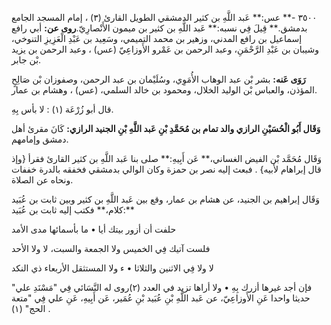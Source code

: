 ٣٥٠٠ -** عس:** عَبد اللَّهِ بن كثير الدمشقي الطويل القارئ (٣) ، إمام المسجد الجامع بدمشق.** قِيلَ فِي نسبه:** عَبد اللَّهِ بن كثير بن ميمون الأَنْصارِيّ.**روى عن:** أبي رافع إسماعيل بن رافع المدني، وزهير بن محمد التميمي، وسَعِيد بن عَبْدِ الْعَزِيزِ التنوخي، وشيبان بن عَبْدِ الرَّحْمَنِ، وعبد الرحمن بن عَمْرو الأَوزاعِيّ (عس) ، وعبد الرحمن بن يزيد بْن جابر.

**رَوَى عَنه:** بشر بْن عبد الوهاب الأُمَوِي، وسُلَيْمان بن عبد الرحمن، وصفوزان بْن صَالِحٍ المؤذن، والعباس بْن الوليد الخلال، ومحمود بن خالد السلمي، (عس) ، وهشام بن عمار.

قال أبو زُرْعَة (١) : لا بأس بِهِ.

**وَقَال أَبُو الْحُسَيْنِ الرازي والد تمام بن مُحَمَّدِ بْنِ عَبد اللَّهِ بْنِ الجنيد الرازي:** كَانَ مقرئ أهل دمشق وإمامهم.

وَقَال مُحَمَّد بْن الفيض الغساني،** عَن أَبِيهِ:** صلى بنا عَبد اللَّهِ بن كثير القارئ فقرأ {وإذ قال إبراهام لأبيه} . فبعث إليه نصر بن حمزة وكان الوالي بدمشقي فخفقه بالدرة خففات ونحاه عن الصلاة.

وَقَال إبراهيم بن الجنيد، عن هشام بن عمار، وقع بين عَبد اللَّهِ بن كثير وبين ثابت بن عُبَيد كلام،** فكتب إليه ثابت بن عُبَيد:**

حلفت أن أزور بيتك أيا • ما بأسمائها مدى الأمد

فلست آتيك فِي الخميس ولا الجمعة والسبت، لا ولا الأحد

لا ولا فِي الاثنين والثلاثا • ء ولا المستثقل الأربعاء ذي النكد

فإن أجد غيرها أزرك بِهِ • ولا أراها تزيد في العدد (٢)روى له النَّسَائي فِي "مَسْنَدِ علي" حديثا واحدا عَنِ الأَوزاعِيّ، عن عَبد اللَّهِ بْنِ عُبَيد بْنِ عُمَير، عَن أَبِيهِ، عَنِ علي فِي "متعة الحج" (١) .